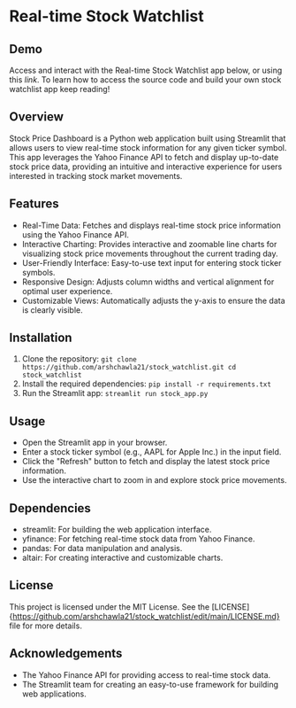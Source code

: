 # Real-time Stock Watchlist

## Demo
Access and interact with the Real-time Stock Watchlist app below, or using this _link_. To learn how to access the source code and build your own stock watchlist app keep reading!

## Overview
Stock Price Dashboard is a Python web application built using Streamlit that allows users to view real-time stock information for any given ticker symbol. This app leverages the Yahoo Finance API to fetch and display up-to-date stock price data, providing an intuitive and interactive experience for users interested in tracking stock market movements.

## Features
- Real-Time Data: Fetches and displays real-time stock price information using the Yahoo Finance API.
- Interactive Charting: Provides interactive and zoomable line charts for visualizing stock price movements throughout the current trading day.
- User-Friendly Interface: Easy-to-use text input for entering stock ticker symbols.
- Responsive Design: Adjusts column widths and vertical alignment for optimal user experience.
- Customizable Views: Automatically adjusts the y-axis to ensure the data is clearly visible.

## Installation
1. Clone the repository:
`git clone https://github.com/arshchawla21/stock_watchlist.git
cd stock_watchlist`
2. Install the required dependencies:
`pip install -r requirements.txt`
3. Run the Streamlit app:
`streamlit run stock_app.py`

## Usage
- Open the Streamlit app in your browser.
- Enter a stock ticker symbol (e.g., AAPL for Apple Inc.) in the input field.
- Click the "Refresh" button to fetch and display the latest stock price information.
- Use the interactive chart to zoom in and explore stock price movements.

## Dependencies
- streamlit: For building the web application interface.
- yfinance: For fetching real-time stock data from Yahoo Finance.
- pandas: For data manipulation and analysis.
- altair: For creating interactive and customizable charts.

## License
This project is licensed under the MIT License. See the [LICENSE]{https://github.com/arshchawla21/stock_watchlist/edit/main/LICENSE.md} file for more details.

## Acknowledgements
- The Yahoo Finance API for providing access to real-time stock data.
- The Streamlit team for creating an easy-to-use framework for building web applications.
